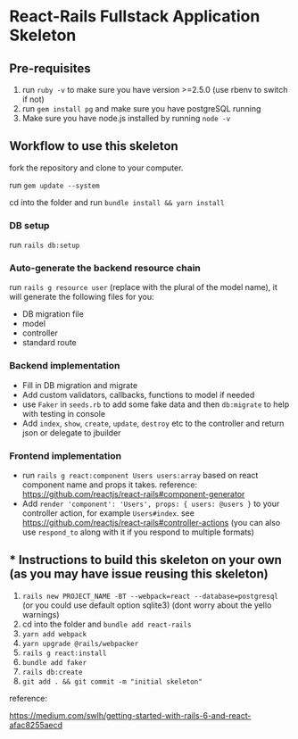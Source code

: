 # React-Rails Fullstack Application Skeleton

## Pre-requisites

1. run `ruby -v` to make sure you have version >=2.5.0 (use rbenv to switch if not)
2. run `gem install pg` and make sure you have postgreSQL running
3. Make sure you have node.js installed by running `node -v`

## Workflow to use this skeleton

fork the repository and clone to your computer.

run `gem update --system`

cd into the folder and run `bundle install && yarn install`

### DB setup

run `rails db:setup`

### Auto-generate the backend resource chain

run `rails g resource user` (replace with the plural of the model name), it will generate the following files for you:

- DB migration file
- model
- controller
- standard route

### Backend implementation

- Fill in DB migration and migrate
- Add custom validators, callbacks, functions to model if needed
- use `Faker` in `seeds.rb` to add some fake data and then `db:migrate` to help with testing in console
- Add `index`, `show`, `create`, `update`, `destroy` etc to the controller and return json or delegate to jbuilder

### Frontend implementation

- run `rails g react:component Users users:array` based on react component name and props it takes. reference: https://github.com/reactjs/react-rails#component-generator
- Add `render 'component': 'Users', props: { users: @users }` to your controller action, for example `Users#index`. see https://github.com/reactjs/react-rails#controller-actions (you can also use `respond_to` along with it if you respond to multiple formats)

## \* Instructions to build this skeleton on your own (as you may have issue reusing this skeleton)

1. `rails new PROJECT_NAME -BT --webpack=react --database=postgresql` (or you could use default option sqlite3) (dont worry about the yello warnings)
2. cd into the folder and `bundle add react-rails`
3. `yarn add webpack`
4. `yarn upgrade @rails/webpacker`
5. `rails g react:install`
6. `bundle add faker`
7. `rails db:create`
8. `git add . && git commit -m "initial skeleton"`

reference:

https://medium.com/swlh/getting-started-with-rails-6-and-react-afac8255aecd

